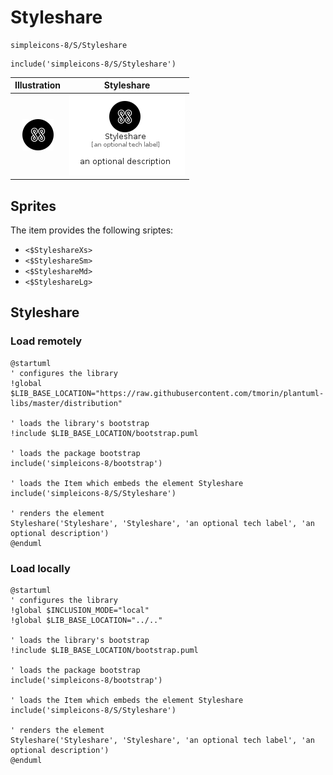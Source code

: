 # Styleshare


```text
simpleicons-8/S/Styleshare
```

```text
include('simpleicons-8/S/Styleshare')
```



| Illustration | Styleshare |
| :---: | :---: |
| ![illustration for Illustration](../../simpleicons-8/S/Styleshare.png) | ![illustration for Styleshare](../../simpleicons-8/S/Styleshare.Local.png) |



## Sprites
The item provides the following sriptes:

- `<$StyleshareXs>`
- `<$StyleshareSm>`
- `<$StyleshareMd>`
- `<$StyleshareLg>`





## Styleshare

### Load remotely
```plantuml
@startuml
' configures the library
!global $LIB_BASE_LOCATION="https://raw.githubusercontent.com/tmorin/plantuml-libs/master/distribution"

' loads the library's bootstrap
!include $LIB_BASE_LOCATION/bootstrap.puml

' loads the package bootstrap
include('simpleicons-8/bootstrap')

' loads the Item which embeds the element Styleshare
include('simpleicons-8/S/Styleshare')

' renders the element
Styleshare('Styleshare', 'Styleshare', 'an optional tech label', 'an optional description')
@enduml
```

### Load locally
```plantuml
@startuml
' configures the library
!global $INCLUSION_MODE="local"
!global $LIB_BASE_LOCATION="../.."

' loads the library's bootstrap
!include $LIB_BASE_LOCATION/bootstrap.puml

' loads the package bootstrap
include('simpleicons-8/bootstrap')

' loads the Item which embeds the element Styleshare
include('simpleicons-8/S/Styleshare')

' renders the element
Styleshare('Styleshare', 'Styleshare', 'an optional tech label', 'an optional description')
@enduml
```

